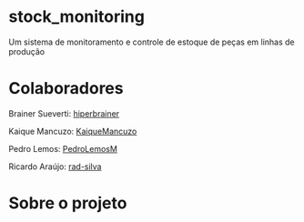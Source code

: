 # stock_monitoring
Um sistema de monitoramento e controle de estoque de peças em linhas de produção

# Colaboradores
 Brainer Sueverti: [hiperbrainer](https://github.com/hiperbrainer) 
 
 Kaique Mancuzo: [KaiqueMancuzo](https://github.com/KaiqueMancuzo)
 
 Pedro Lemos: [PedroLemosM](https://github.com/PedroLemosM)
 
 Ricardo Araújo: [rad-silva](https://github.com/rad-silva)

# Sobre o projeto
